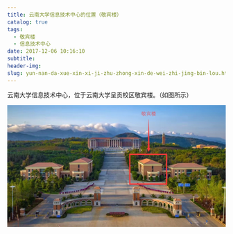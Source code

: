 ```yaml
---
title: 云南大学信息技术中心的位置（敬宾楼）
catalog: true
tags:
  - 敬宾楼
  - 信息技术中心
date: 2017-12-06 10:16:10
subtitle:
header-img:
slug: yun-nan-da-xue-xin-xi-ji-zhu-zhong-xin-de-wei-zhi-jing-bin-lou.html
---
```


云南大学信息技术中心，位于云南大学呈贡校区敬宾楼。（如图所示）

![](/images/jingbinlou.jpg)

